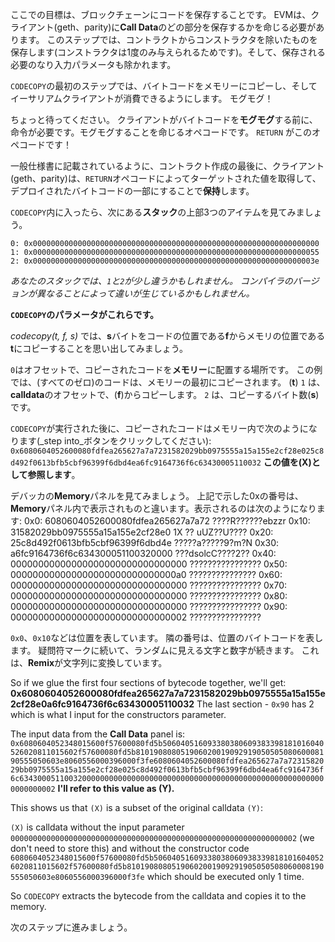 ここでの目標は、ブロックチェーンにコードを保存することです。 EVMは、クライアント(geth、parity)に**Call Data**のどの部分を保存するかを命じる必要があります。   このステップでは、コントラクトからコンストラクタを除いたものを保存します(コンストラクタは1度のみ与えられるためです)。そして、保存される必要のなり入力パラメータも除かれます。

`CODECOPY`の最初のステップでは、バイトコードをメモリーにコピーし、そしてイーサリアムクライアントが消費できるようにします。  モグモグ！

ちょっと待ってください。 クライアントがバイトコードを**モグモグ**する前に、命令が必要です。モグモグすることを命じるオペコードです。 `RETURN` がこのオペコードです！

一般仕様書に記載されているように、コントラクト作成の最後に、クライアント(geth、parity)は、`RETURN`オペコードによってターゲットされた値を取得して、デプロイされたバイトコードの一部にすることで**保持**します。

`CODECOPY`内に入ったら、次にある**スタック**の上部3つのアイテムを見てみましょう。

`0: 0x0000000000000000000000000000000000000000000000000000000000000000`
`1: 0x0000000000000000000000000000000000000000000000000000000000000055`
`2: 0x000000000000000000000000000000000000000000000000000000000000003e`

_あなたのスタックでは、`1`と`2`が少し違うかもしれません。  コンパイラのバージョンが異なることによって違いが生じているかもしれません。_

**`CODECOPY`のパラメータがこれらです。**

_codecopy(t, f, s)_ では、**s**バイトをコードの位置である**f**からメモリの位置である**t**にコピーすることを思い出してみましょう。

`0`はオフセットで、コピーされたコードを**メモリー**に配置する場所です。 この例では、(すべてのゼロ)のコードは、メモリーの最初にコピーされます。 (**t**)
`1` は、**calldata**のオフセットで、(**f**)からコピーします。
`2` は、コピーするバイト数(**s**)です。

`CODECOPY`が実行された後に、コピーされたコードはメモリー内で次のようになります(_step into_ボタンをクリックしてください):
`0x6080604052600080fdfea265627a7a7231582029bb0975555a15a155e2cf28e025c8d492f0613bfb5cbf96399f6dbd4ea6fc9164736f6c63430005110032`  **この値を(X)として参照します**。

デバッカの**Memory**パネルを見てみましょう。
上記で示した0xの番号は、**Memory**パネル内で表示されものと違います。表示されるのは次のようになります:
0x0: 6080604052600080fdfea265627a7a72 ????R??????ebzzr
0x10: 31582029bb0975555a15a155e2cf28e0 1X ?? uUZ??U????
0x20: 25c8d492f0613bfb5cbf96399f6dbd4e ?????a?????9?m?N
0x30: a6fc9164736f6c634300051100320000 ???dsolcC????2??
0x40: 00000000000000000000000000000000 ????????????????
0x50: 000000000000000000000000000000a0 ???????????????
0x60: 00000000000000000000000000000000 ????????????????
0x70: 00000000000000000000000000000000 ????????????????
0x80: 00000000000000000000000000000000 ????????????????
0x90: 00000000000000000000000000000002 ????????????????

`0x0`、`0x10`などは位置を表しています。 隣の番号は、位置のバイトコードを表します。  疑問符マークに続いて、ランダムに見える文字と数字が続きます。  これは、**Remix**が文字列に変換しています。

So if we glue the first four sections of bytecode together, we'll get:
**0x6080604052600080fdfea265627a7a7231582029bb0975555a15a155e2cf28e0a6fc9164736f6c63430005110032**  The last section - `0x90` has 2 which is what I input for the constructors parameter.

The input data from the **Call Data** panel is:
`0x6080604052348015600f57600080fd5b506040516093380380609383398181016040526020811015602f57600080fd5b81019080805190602001909291905050508060008190555050603e8060556000396000f3fe6080604052600080fdfea265627a7a7231582029bb0975555a15a155e2cf28e025c8d492f0613bfb5cbf96399f6dbd4ea6fc9164736f6c634300051100320000000000000000000000000000000000000000000000000000000000000002`
**I'll refer to this value as (Y).**

This shows us that `(X)` is a subset of the original calldata `(Y)`:

`(X)` is calldata without the input parameter `0000000000000000000000000000000000000000000000000000000000000002` (we don't need to store this)
and without the constructor code `6080604052348015600f57600080fd5b506040516093380380609383398181016040526020811015602f57600080fd5b81019080805190602001909291905050508060008190555050603e8060556000396000f3fe` which should be executed only 1 time.

So `CODECOPY` extracts the bytecode from the calldata and copies it to the memory.

次のステップに進みましょう。
